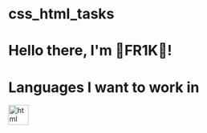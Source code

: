 ﻿# css_html_tasks
<div id="header" align="left">
    <h1>Hello there, I'm 💫FR1K💫!</h1>
</div>
<h1>Languages I want to work in</h1>
<img src="https://cdn.jsdelivr.net/gh/devicons/devicon@latest/icons/html5/html5-original-wordmark.svg"
title="html" width="40" height="40"/>&nbsp;
          
